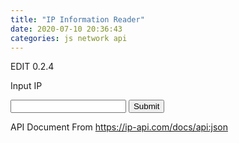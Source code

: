 ```yaml
---
title: "IP Information Reader"
date: 2020-07-10 20:36:43
categories: js network api
---
```


EDIT 0.2.4

<script src="https://ajax.googleapis.com/ajax/libs/jquery/3.3.1/jquery.min.js"></script>
<script>
const ipGet = () => {
  const ip = document.forms["ipRead"]["inputIP"].value;
  const url = 'http://ip-api.com/json/${ip}?callback=processResult';
  $.get(url, (data, status) => {
    eval(data);
  })
}

const processResult = (res) => {
  console.log(res.status);
}
</script>

Input IP

<form name="ipRead">
<input type="text" name="inputIP">
<input type="button" value="Submit" onclick="ipGet()">
</form>

API Document From https://ip-api.com/docs/api:json


<!-- Advertisement -->

<script async src="https://pagead2.googlesyndication.com/pagead/js/adsbygoogle.js"></script>
<!-- github -->
<ins class="adsbygoogle"
     style="display:block"
     data-ad-client="ca-pub-2393564017114032"
     data-ad-slot="7921062366"
     data-ad-format="auto"
     data-full-width-responsive="true"></ins>
<script>
     (adsbygoogle = window.adsbygoogle || []).push({});
</script>

<ins class="kakao_ad_area" style="display:none;" 
 data-ad-unit    = "DAN-qxi7q147vuif" 
 data-ad-width   = "320" 
 data-ad-height  = "100"></ins> 
<script type="text/javascript" src="//t1.daumcdn.net/kas/static/ba.min.js" async> </script>
